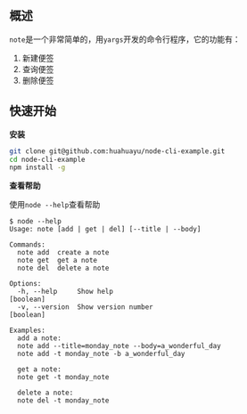 ## 概述

`note`是一个非常简单的，用`yargs`开发的命令行程序，它的功能有：

1. 新建便签
1. 查询便签
1. 删除便签

## 快速开始

**安装**

```bash
git clone git@github.com:huahuayu/node-cli-example.git
cd node-cli-example
npm install -g
```

**查看帮助**

使用`node --help`查看帮助

```
$ node --help
Usage: note [add | get | del] [--title | --body]

Commands:
  note add  create a note
  note get  get a note
  note del  delete a note

Options:
  -h, --help     Show help                                             [boolean]
  -v, --version  Show version number                                   [boolean]

Examples:
  add a note:
  note add --title=monday_note --body=a_wonderful_day
  note add -t monday_note -b a_wonderful_day

  get a note:
  note get -t monday_note

  delete a note:
  note del -t monday_note
```
